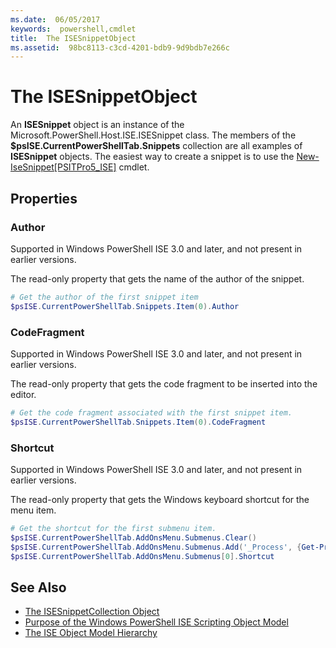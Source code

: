 ```yaml
---
ms.date:  06/05/2017
keywords:  powershell,cmdlet
title:  The ISESnippetObject
ms.assetid:  98bc8113-c3cd-4201-bdb9-9d9bdb7e266c
---
```

# The ISESnippetObject

An **ISESnippet** object is an instance of the Microsoft.PowerShell.Host.ISE.ISESnippet class. The members of the **$psISE.CurrentPowerShellTab.Snippets** collection are all examples of **ISESnippet** objects. The easiest way to create a snippet is to use the [New-IseSnippet&#91;PSITPro5_ISE&#93;](https://technet.microsoft.com/library/0a6339a3-2683-4a8e-8929-90ad9a95c3e0) cmdlet.

## Properties

### Author

Supported in Windows PowerShell ISE 3.0 and later, and not present in earlier versions.

The read-only property that gets the name of the author of the snippet.

```powershell
# Get the author of the first snippet item
$psISE.CurrentPowerShellTab.Snippets.Item(0).Author
```

### CodeFragment

Supported in Windows PowerShell ISE 3.0 and later, and not present in earlier versions.

The read-only property that gets the code fragment to be inserted into the editor.

```powershell
# Get the code fragment associated with the first snippet item.
$psISE.CurrentPowerShellTab.Snippets.Item(0).CodeFragment
```

### Shortcut

Supported in Windows PowerShell ISE 3.0 and later, and not present in earlier versions.

The read-only property that gets the Windows keyboard shortcut for the menu item.

```powershell
# Get the shortcut for the first submenu item.
$psISE.CurrentPowerShellTab.AddOnsMenu.Submenus.Clear()
$psISE.CurrentPowerShellTab.AddOnsMenu.Submenus.Add('_Process', {Get-Process}, 'Alt+P')
$psISE.CurrentPowerShellTab.AddOnsMenu.Submenus[0].Shortcut
```

## See Also

- [The ISESnippetCollection Object](The-ISESnippetCollection-Object.md)
- [Purpose of the Windows PowerShell ISE Scripting Object Model](purpose-of-the-windows-powershell-ise-scripting-object-model.md)
- [The ISE Object Model Hierarchy](The-ISE-Object-Model-Hierarchy.md)